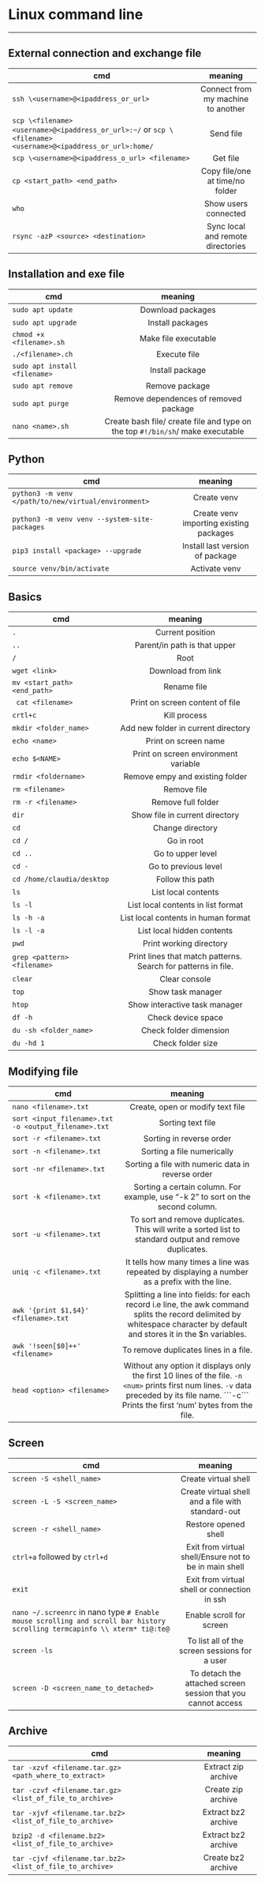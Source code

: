 # Linux command line

---


## External connection and exchange file
| cmd            | meaning              |
| ------------- |:-------------:|
| ```ssh \<username>@<ipaddress_or_url>```     |Connect from my machine to another | 
| ```scp \<filename> <username>@<ipaddress_or_url>:~/``` or ```scp \<filename> <username>@<ipaddress_or_url>:home/```   | Send file      |  
| ```scp \<username>@<ipaddress_o_url> <filename>``` | Get file |
| ```cp <start_path> <end_path>``` | Copy file/one at time/no folder |
| ```who``` | Show users connected |
| ```rsync -azP <source> <destination>``` | Sync local and remote directories |

## Installation and exe file
| cmd            | meaning              |
| ------------- |:-------------:|
|```sudo apt update ```  | Download packages |
| ```sudo apt upgrade ``` | Install packages |
| ```chmod +x <filename>.sh ``` | Make file executable  |
| ```./<filename>.ch ``` | Execute file |
| ```sudo apt install <filename> ``` | Install package |
| ```sudo apt remove ``` | Remove package |
| ```sudo apt purge ``` | Remove dependences of removed package |
| ```nano <name>.sh``` | Create bash file/ create file and type on the top ```#!/bin/sh```/ make executable

## Python
| cmd            | meaning              |
| ------------- |:-------------:|
| ```python3 -m venv </path/to/new/virtual/environment>``` | Create venv |
| ```python3 -m venv venv --system-site-packages```   | Create venv importing existing packages |
| ```pip3 install <package> --upgrade```   | Install last version of package |
| ```source venv/bin/activate``` | Activate venv |

## Basics
| cmd            | meaning              |
| ------------- |:-------------:|
| ```.``` | Current position |
| ```..``` | Parent/in path is that upper |
| ```/``` | Root |
| ```wget <link> ``` | Download from link |
| ```mv <start_path> <end_path> ``` | Rename file |
| ``` cat <filename>``` | Print on screen content of file|
| ```crtl+c ``` | Kill process |
| ```mkdir <folder_name> ``` | Add new folder in current directory |
| ```echo <name> ``` | Print on screen name |
| ```echo $<NAME> ``` | Print on screen environment variable |
| ```rmdir <foldername>``` | Remove empy and existing folder |
| ```rm <filename>``` | Remove file |
| ```rm -r <filename>``` | Remove full folder  |
| ```dir``` | Show file in current directory  |
| ```cd``` | Change directory  |
| ```cd /``` | Go in root  |
| ```cd ..``` | Go to upper level  |
| ```cd -``` | Go to previous level  |
| ```cd /home/claudia/desktop``` | Follow this path  |
| ```ls``` | List local contents |
| ```ls -l``` | List local contents in list format  |
| ```ls -h -a``` | List local contents in human format  |
| ```ls -l -a ``` | List local hidden contents  |
| ```pwd ``` | Print working directory  |
| ```grep <pattern> <filename> ``` | Print lines that match patterns. Search for patterns in file.   |
| ```clear ``` | Clear console   |
| ```top``` | Show task manager   |
| ```htop``` | Show interactive task manager   |
| ```df -h``` | Check device space   |
| ```du -sh <folder_name>``` | Check folder dimension   |
| ```du -hd 1``` | Check folder size   |

## Modifying file 
| cmd            | meaning              |
| ------------- |:-------------:|
| ```nano <filename>.txt ``` | Create, open or modify text file   |
| ```sort <input_filename>.txt -o <output_filename>.txt``` | Sorting text file   |
| ```sort -r <filename>.txt ``` | Sorting in reverse order    |
| ```sort -n <filename>.txt ``` | Sorting a file numerically   |
| ```sort -nr <filename>.txt ``` | Sorting a file with numeric data in reverse order   |
| ```sort -k <filename>.txt ``` | Sorting a certain column. For example, use “-k 2” to sort on the second column.   |
| ```sort -u <filename>.txt ``` | To sort and remove duplicates. This will write a sorted list to standard output and remove duplicates.  |
| ```uniq -c <filename>.txt ``` | It tells how many times a line was repeated by displaying a number as a prefix with the line.  |
| ```awk '{print $1,$4}' <filename>.txt ``` | Splitting a line into fields: for each record i.e line, the awk command splits the record delimited by whitespace character by default and stores it in the $n variables.|
| ```awk '!seen[$0]++' <filename>``` | To remove duplicates lines in a file.|
| ```head <option> <filename> ``` | Without any option it displays only the first 10 lines of the file. ```-n <num>``` prints first num lines. ```-v``` data preceded by its file name. ```-c`<num>`` Prints the first ‘num’ bytes from the file. |


## Screen
| cmd            | meaning              |
| ------------- |:-------------:|
| ```screen -S <shell_name>```   | Create virtual shell |
| ```screen -L -S <screen_name>```   | Create virtual shell and a file with standard-out |
| ```screen -r <shell_name> ``` | Restore opened shell |
| ```ctrl+a``` followed by ```ctrl+d``` | Exit from virtual shell/Ensure not to be in main shell |
| ```exit ``` | Exit from virtual shell or connection in ssh |
| ```nano ~/.screenrc``` in nano type ```# Enable mouse scrolling and scroll bar history scrolling termcapinfo \\ xterm* ti@:te@```| Enable scroll for screen |
| ```screen -ls```   | To list all of the screen sessions for a user |
| ```screen -D <screen_name_to_detached>```   | To detach the attached screen session that you cannot access |

## Archive
| cmd            | meaning              |
| ------------- |:-------------:|
| ```tar -xzvf <filename.tar.gz> <path_where_to_extract>```   | Extract zip archive |
| ```tar -czvf <filename.tar.gz> <list_of_file_to_archive>```   | Create zip archive |
| ```tar -xjvf <filename.tar.bz2> <list_of_file_to_archive>```   | Extract bz2 archive |
| ```bzip2 -d <filename.bz2> <list_of_file_to_archive>```   | Extract bz2 archive |
| ```tar -cjvf <filename.tar.bz2> <list_of_file_to_archive>```   | Create bz2 archive |
